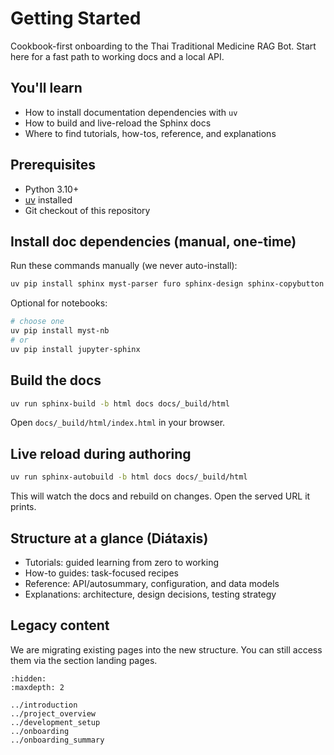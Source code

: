 # Getting Started

Cookbook-first onboarding to the Thai Traditional Medicine RAG Bot. Start here for a fast path to working docs and a local API.

## You&#39;ll learn
- How to install documentation dependencies with `uv`
- How to build and live-reload the Sphinx docs
- Where to find tutorials, how-tos, reference, and explanations

## Prerequisites
- Python 3.10+
- [uv](https://github.com/astral-sh/uv) installed
- Git checkout of this repository

## Install doc dependencies (manual, one-time)

Run these commands manually (we never auto-install):

```bash
uv pip install sphinx myst-parser furo sphinx-design sphinx-copybutton sphinx-autodoc-typehints sphinx-sitemap sphinxext-opengraph sphinxcontrib-mermaid linkify-it-py sphinx-autobuild
```

Optional for notebooks:

```bash
# choose one
uv pip install myst-nb
# or
uv pip install jupyter-sphinx
```

## Build the docs

```bash
uv run sphinx-build -b html docs docs/_build/html
```

Open `docs/_build/html/index.html` in your browser.

## Live reload during authoring

```bash
uv run sphinx-autobuild -b html docs docs/_build/html
```

This will watch the docs and rebuild on changes. Open the served URL it prints.

## Structure at a glance (Diátaxis)

- Tutorials: guided learning from zero to working
- How-to guides: task-focused recipes
- Reference: API/autosummary, configuration, and data models
- Explanations: architecture, design decisions, testing strategy

## Legacy content

We are migrating existing pages into the new structure. You can still access them via the section landing pages.

```{toctree}
:hidden:
:maxdepth: 2

../introduction
../project_overview
../development_setup
../onboarding
../onboarding_summary
```
